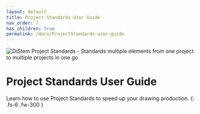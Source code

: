 ```yaml
---
layout: default
title: Project Standards User Guide
nav_order: 7
has_children: true
permalink: /docs/ProjectStandards-user-guide
---
```


![DiStem Project Standards - Standards multiple elements from one project to multiple projects in one go](../../../assets\images\ProjectStandard\Project-Standards_x150.png) 

# Project Standards User Guide

Learn how to use Project Standards to speed up your drawing production.
{: .fs-6 .fw-300 }